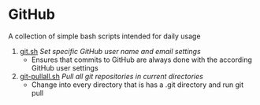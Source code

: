 # GitHub

A collection of simple bash scripts intended for daily usage

1. [git.sh](git.sh) *Set specific GitHub user name and email settings*
   * Ensures that commits to GitHub are always done with the according GitHub user settings
1. [git-pullall.sh](git-pullall.sh) *Pull all git repositories in current directories*
   * Change into every directory that is has a .git directory and run git pull
